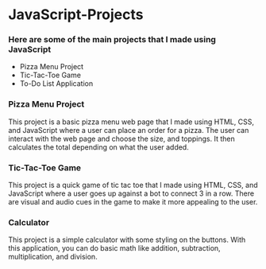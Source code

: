 # JavaScript-Projects
### Here are some of the main projects that I made using JavaScript

* Pizza Menu Project
* Tic-Tac-Toe Game
* To-Do List Application

### Pizza Menu Project
This project is a basic pizza menu web page that I made using HTML, CSS, and JavaScript
where a user can place an order for a pizza. The user can interact with the web page and
choose the size, and toppings. It then calculates the total depending on what the user added.

### Tic-Tac-Toe Game
This project is a quick game of tic tac toe that I made using HTML, CSS, and JavaScript
where a user goes up against a bot to connect 3 in a row. There are visual and audio cues in
the game to make it more appealing to the user.

### Calculator
This project is a simple calculator with some styling on the buttons. With this application, you can
do basic math like addition, subtraction, multiplication, and division.
